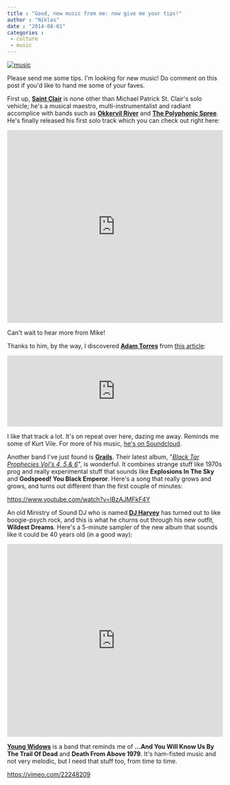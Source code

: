 ```yaml
---
title : "Good, new music from me: now give me your tips!"
author : "Niklas"
date : "2014-08-01"
categories : 
 - culture
 - music
---
```


[![music](https://niklasblog.com/wp-content/wpid-img_20140801_111502.jpg "IMG_20140801_111502.jpg")](https://niklasblog.com/wp-content/wpid-img_20140801_111502.jpg)

Please send me some tips. I'm looking for new music! Do comment on this post if you'd like to hand me some of your faves.

First up, **[Saint Clair](https://www.facebook.com/pages/Saint-Clair/323646491133100)** is none other than Michael Patrick St. Clair's solo vehicle; he's a musical maestro, multi-instrumentalist and radiant accomplice with bands such as **[Okkervil River](http://okkervilriver.com)** and **[The Polyphonic Spree](http://www.thepolyphonicspree.com)**. He's finally released his first solo track which you can check out right here:

<iframe width="100%" height="450" scrolling="no" frameborder="no" src="https://w.soundcloud.com/player/?url=https%3A//api.soundcloud.com/tracks/159735729&amp;auto_play=false&amp;hide_related=false&amp;show_comments=true&amp;show_user=true&amp;show_reposts=false&amp;visual=true"></iframe>

Can't wait to hear more from Mike!

Thanks to him, by the way, I discovered **[Adam Torres](https://www.facebook.com/adamtorresmusic)** from [this article](http://www.wonderingsound.com/feature/keeping-music-secret-adam-torres):

<iframe width="100%" height="166" scrolling="no" frameborder="no" src="https://w.soundcloud.com/player/?url=https%3A//api.soundcloud.com/tracks/155320443&amp;color=ff5500"></iframe>

I like that track a lot. It's on repeat over here, dazing me away. Reminds me some of Kurt Vile. For more of his music, [he's on Soundcloud](https://soundcloud.com/adamtorres).

Another band I've just found is **[Grails](http://www.grailsongs.com)**. Their latest album, "_[Black Tar Prophecies Vol's 4, 5 & 6](http://shop.temporaryresidence.com/trr187)_", is wonderful. It combines strange stuff like 1970s prog and really experimental stuff that sounds like **Explosions In The Sky** and **Godspeed! You Black Emperor**. Here's a song that really grows and grows, and turns out different than the first couple of minutes:

https://www.youtube.com/watch?v=IBzAJMFkF4Y

An old Ministry of Sound DJ who is named **[DJ Harvey](http://en.wikipedia.org/wiki/DJ_Harvey)** has turned out to like boogie-psych rock, and this is what he churns out through his new outfit, **Wildest Dreams**. Here's a 5-minute sampler of the new album that sounds like it could be 40 years old (in a good way):

<iframe width="100%" height="450" scrolling="no" frameborder="no" src="https://w.soundcloud.com/player/?url=https%3A//api.soundcloud.com/playlists/43941857&amp;auto_play=false&amp;hide_related=false&amp;show_comments=true&amp;show_user=true&amp;show_reposts=false&amp;visual=true"></iframe>

**[Young Widows](http://en.wikipedia.org/wiki/Young_Widows)** is a band that reminds me of **...And You Will Know Us By The Trail Of Dead** and **Death From Above 1979**. It's ham-fisted music and not very melodic, but I need that stuff too, from time to time.

https://vimeo.com/22248209
